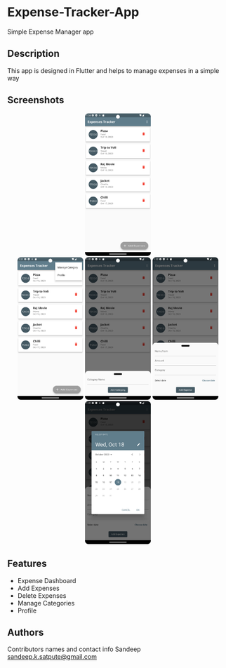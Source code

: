 # Expense-Tracker-App

Simple Expense Manager app

## Description

This app is designed in Flutter and helps to manage expenses in a simple way

## Screenshots
<p align="center">
  <img src="images/Screenshot_20231018_012503.png" width="150" alt="Image1">
  <br>
  <img src="images/Screenshot_20231018_013210.png" width="150" title="Image2">
  <img src="images/Screenshot_20231018_013226.png" width="150" alt="Image3">
  <img src="images/Screenshot_20231018_013236.png" width="150" title="Image4">
   <img src="images/Screenshot_20231018_013247.png" width="150" title="Image4">
</p>



## Features
  - Expense Dashboard
  - Add Expenses
  - Delete Expenses
  - Manage Categories
  - Profile


## Authors

Contributors names and contact info
Sandeep
sandeep.k.satpute@gmail.com

